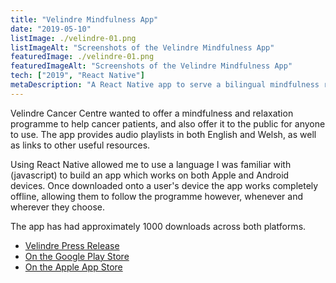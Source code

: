 ```yaml
---
title: "Velindre Mindfulness App"
date: "2019-05-10"
listImage: ./velindre-01.png
listImageAlt: "Screenshots of the Velindre Mindfulness App"
featuredImage: ./velindre-01.png
featuredImageAlt: "Screenshots of the Velindre Mindfulness App"
tech: ["2019", "React Native"]
metaDescription: "A React Native app to serve a bilingual mindfulness relaxation programme"
---
```


Velindre Cancer Centre wanted to offer a mindfulness and relaxation programme to help cancer patients, and also offer it to the public for anyone to use. The app provides audio playlists in both English and Welsh, as well as links to other useful resources.

Using React Native allowed me to use a language I was familiar with (javascript) to build an app which works on both Apple and Android devices. Once downloaded onto a user's device the app works completely offline, allowing them to follow the programme however, whenever and wherever they choose.

The app has had approximately 1000 downloads across both platforms.

- [Velindre Press Release](https://velindre.nhs.wales/news/archived-news/the-velindre-mindfulness-app-has-now-officially-launched/)
- [On the Google Play Store](https://play.google.com/store/apps/details?id=com.velindrecc.mindfulness&hl=en_GB)
- [On the Apple App Store](https://apps.apple.com/gb/app/velindre-mindfulness-app/id1450624693)
